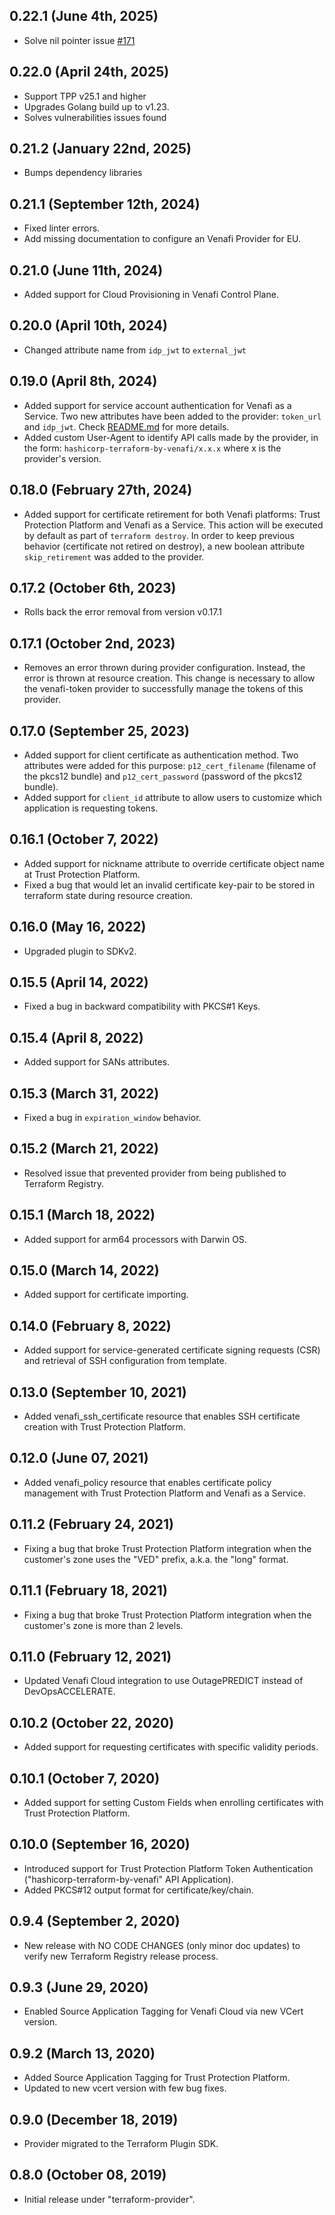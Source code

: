 ## 0.22.1 (June 4th, 2025)
- Solve nil pointer issue [#171](https://github.com/Venafi/terraform-provider-venafi/issues/171)

## 0.22.0 (April 24th, 2025)
- Support TPP v25.1 and higher
- Upgrades Golang build up to v1.23.
- Solves vulnerabilities issues found 

## 0.21.2 (January 22nd, 2025)
- Bumps dependency libraries

## 0.21.1 (September 12th, 2024)
- Fixed linter errors.
- Add missing documentation to configure an Venafi Provider for EU.

## 0.21.0 (June 11th, 2024)
- Added support for Cloud Provisioning in Venafi Control Plane.

## 0.20.0 (April 10th, 2024)
- Changed attribute name from `idp_jwt` to `external_jwt`

## 0.19.0 (April 8th, 2024)
- Added support for service account authentication for Venafi as a Service. Two new attributes have been added 
to the provider: `token_url` and `idp_jwt`. Check [README.md](https://github.com/Venafi/terraform-provider-venafi/blob/master/README.md) 
for more details.
- Added custom User-Agent to identify API calls made by the provider, in the form: `hashicorp-terraform-by-venafi/x.x.x` 
where x is the provider's version.

## 0.18.0 (February 27th, 2024)
- Added support for certificate retirement for both Venafi platforms: Trust Protection Platform and Venafi as a Service.
This action will be executed by default as part of `terraform destroy`. In order to keep previous behavior 
(certificate not retired on destroy), a new boolean attribute `skip_retirement` was added to the provider.

## 0.17.2 (October 6th, 2023)
- Rolls back the error removal from version v0.17.1

## 0.17.1 (October 2nd, 2023)
- Removes an error thrown during provider configuration. Instead, the error is thrown at resource creation.
This change is necessary to allow the venafi-token provider to successfully manage the tokens of this provider.

## 0.17.0 (September 25, 2023)
- Added support for client certificate as authentication method. Two attributes were added for this purpose: 
`p12_cert_filename` (filename of the pkcs12 bundle) and `p12_cert_password` (password of the pkcs12 bundle).
- Added support for `client_id` attribute to allow users to customize which application is requesting tokens. 

## 0.16.1 (October 7, 2022)
- Added support for nickname attribute to override certificate object name at Trust Protection Platform.
- Fixed a bug that would let an invalid certificate key-pair to be stored in terraform state during resource creation.

## 0.16.0 (May 16, 2022)
- Upgraded plugin to SDKv2.

## 0.15.5 (April 14, 2022)
- Fixed a bug in backward compatibility with PKCS#1 Keys.

## 0.15.4 (April 8, 2022)
- Added support for SANs attributes.

## 0.15.3 (March 31, 2022)
- Fixed a bug in `expiration_window` behavior.

## 0.15.2 (March 21, 2022)
- Resolved issue that prevented provider from being published to Terraform Registry.

## 0.15.1 (March 18, 2022)
- Added support for arm64 processors with Darwin OS.

## 0.15.0 (March 14, 2022)
- Added support for certificate importing.

## 0.14.0 (February 8, 2022)
- Added support for service-generated certificate signing requests (CSR) and retrieval of SSH configuration from template.

## 0.13.0 (September 10, 2021)
- Added venafi_ssh_certificate resource that enables SSH certificate creation with Trust Protection Platform.

## 0.12.0 (June 07, 2021)
- Added venafi_policy resource that enables certificate policy management with Trust Protection Platform 
and Venafi as a Service.

## 0.11.2 (February 24, 2021)
- Fixing a bug that broke Trust Protection Platform integration when the customer's zone uses the "VED" prefix, a.k.a. the "long" format.

## 0.11.1 (February 18, 2021)
- Fixing a bug that broke Trust Protection Platform integration when the customer's zone is more than 2 levels.

## 0.11.0 (February 12, 2021)
- Updated Venafi Cloud integration to use OutagePREDICT instead of DevOpsACCELERATE.

## 0.10.2 (October 22, 2020)
- Added support for requesting certificates with specific validity periods.

## 0.10.1 (October 7, 2020)
- Added support for setting Custom Fields when enrolling certificates with Trust Protection Platform.

## 0.10.0 (September 16, 2020)
- Introduced support for Trust Protection Platform Token Authentication ("hashicorp-terraform-by-venafi" API Application). 
- Added PKCS#12 output format for certificate/key/chain.

## 0.9.4 (September 2, 2020)
- New release with NO CODE CHANGES (only minor doc updates) to verify new Terraform Registry release process.

## 0.9.3 (June 29, 2020)
- Enabled Source Application Tagging for Venafi Cloud via new VCert version.

## 0.9.2 (March 13, 2020)
- Added Source Application Tagging for Trust Protection Platform.
- Updated to new vcert version with few bug fixes.

## 0.9.0 (December 18, 2019)
- Provider migrated to the Terraform Plugin SDK.

## 0.8.0 (October 08, 2019)
- Initial release under "terraform-provider".

